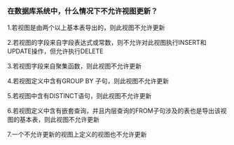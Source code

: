 ### 在数据库系统中，什么情况下不允许视图更新？

1.若视图是由两个以上基本表导出的，则此视图不允许更新

2.若视图的字段来自字段表达式或常数，则不允许对此视图执行INSERT和UPDATE操作，但允许执行DELETE

3.若视图字段来自聚集函数，则此视图不允许更新

4.若视图定义中含有GROUP BY 子句，则此视图不允许更新

5.若视图中含有DISTINCT语句，则此视图不允许更新

6.若视图定义中含有嵌套查询，并且内层查询的FROM子句涉及的表也是导出该视图的基本表，则此视图不允许更新

7.一个不允许更新的视图上定义的视图也不允许更新
